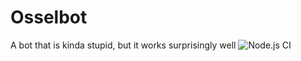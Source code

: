 # Osselbot
A bot that is kinda stupid, but it works surprisingly well
![Node.js CI](https://github.com/Technicolor-creamsicle/Osselbot/workflows/Node.js%20CI/badge.svg)

